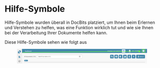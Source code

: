 # Hilfe-Symbole

Hilfe-Symbole wurden überall in DocBits platziert, um Ihnen beim Erlernen und Verstehen zu helfen, was eine Funktion wirklich tut und wie sie Ihnen bei der Verarbeitung Ihrer Dokumente helfen kann.

Diese Hilfe-Symbole sehen wie folgt aus

<figure><img src="../../.gitbook/assets/help-icon.png" alt=""><figcaption></figcaption></figure>
